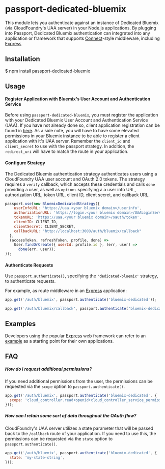 # passport-dedicated-bluemix

This module lets you authenticate against an instance of Dedicated Bluemix (via CloudFoundry's UAA server) in your Node.js applications. By plugging into Passport, Dedicated Bluemix authentication can integrated into any application or framework that supports [Connect](http://www.senchalabs.org/connect/)-style middleware, including [Express](http://expressjs.com/).

## Installation

  $ npm install passport-dedicated-bluemix

## Usage


#### Register Application with Bluemix's User Account and Authentication Service

Before using `passport-dedicated-bluemix`, you must register the application with your Dedicated Bluemix User Account and Authentication Service (UAA).  If you have not already done so, client application registration can be found in [here](https://github.com/cloudfoundry/uaa/blob/master/docs/UAA-APIs.rst#register-client-post-oauth-clients). As a side note, you will have to have some elevated permissions in your Bluemix instance to be able to register a client application with it's UAA server. Remember the `client_id` and `client_secret` to use with the passport strategy. In addition, the `redirect_uri` will have to match the route in your application.

#### Configure Strategy

The Dedicated Bluemix authentication strategy authenticates users using a CloudFoundry UAA user account and OAuth 2.0 tokens. The strategy requires a `verify` callback, which accepts these credentials and calls `done` providing a user, as well as `options` specifying a a user info URL, authorization URL, token URL, client ID, client secret, and callback URL.


```js
passport.use(new BluemixDedicatedStrategy({
    userInfoURL: 'https://uaa.<your bluemix domain>/userinfo',
    authorizationURL: 'https://login.<your bluemix domain>/UAALoginServerWAR/oauth/authorize',
    tokenURL: 'https://uaa.<your bluemix domain>/oauth/token',
    clientID: CLIENT_ID,
    clientSecret: CLIENT_SECRET,
    callbackURL: "http://localhost:3000/auth/bluemix/callback"
  },
  (accessToken, refreshToken, profile, done) =>
    User.findOrCreate({ userId: profile.id }, (err, user) =>
      done(err, user));
));
```

#### Authenticate Requests

Use `passport.authenticate()`, specifying the `'dedicated-bluemix'` strategy, to authenticate requests.

For example, as route middleware in an [Express](http://expressjs.com/)
application:

```js
app.get('/auth/bluemix', passport.authenticate('bluemix-dedicated'));

app.get('/auth/bluemix/callback', passport.authenticate('bluemix-dedicated', { successRedirect: '/home', failureRedirect: '/login' }));
```

## Examples

Developers using the popular [Express](http://expressjs.com/) web framework can
refer to an [example](https://github.com/colbyy/passport-dedicated-bluemix/examples/server.js)
as a starting point for their own applications.

## FAQ

##### How do I request additional permissions?

If you need additional permissions from the user, the permissions can be
requested via the `scope` option to `passport.authenticate()`.

```js
app.get('/auth/bluemix', passport.authenticate('bluemix-dedicated', {
  scope: 'cloud_controller.read+openid+cloud_controller_service_permissions.read'
}));
```

##### How can I retain some sort of data throughout the OAuth flow?

CloudFoundry's UAA server utilizes a state parameter that will be passed back to the `/callback` route of your application. If you need to use this, the permissions can be
requested via the `state` option to `passport.authenticate()`. 

```js
app.get('/auth/bluemix', passport.authenticate('bluemix-dedicated', {
  state: 'my-state-string',
}));
```

